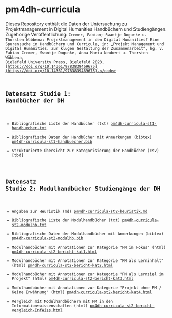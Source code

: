 # pm4dh-curricula
Dieses Repository enthält die Daten der Untersuchung zu Projektmanagement in Digital Humanities Handbüchern und Studiengängen. \
Zugehörige Veröffentlichung: <code>Cremer, Fabian; Swantje Dogunke u. Thorsten Wübbena: Projektmanagement in den Digital Humanities? Eine Spurensuche in Handbüchern und Curricula, in: „Projekt Management und Digital Humanities. Zur klugen Gestaltung der Zusammenarbeit“, hg. v. Fabian Cremer, Swantje Dogunke, Anna Maria Neubert u. Thorsten Wübbena, Bielefeld University Press, Bielefeld 2023, [https://doi.org/10.14361/9783839469675](https://doi.org/10.14361/9783839469675).</code>

## Datensatz Studie 1: Handbücher der DH
- Bibliografische Liste der Handbücher (txt) [pm4dh-curricula-st1-handbuecher.txt](pm4dh-curricula-st1-handbuecher.txt)
- Bibliografische Daten der Handbücher mit Anmerkungen (bibtex) [pm4dh-curricula-st1-handbuecher.bib](pm4dh-curricula-st1-handbuecher.bib)
- Strukturierte Übersicht zur Kategorisierung der Handbücher (csv) [tbd]
## Datensatz Studie 2: Modulhandbücher Studiengänge der DH
- Angaben zur Heuristik (md) [pm4dh-curricula-st2-heuristik.md](pm4dh-curricula-st2-heuristik.md)
- Bibliografische Liste der Modulhandbücher (txt) [pm4dh-curricula-st2-modulhb.txt](pm4dh-curricula-st2-modulhb.txt)
- Bibliografische Daten der Modulhandbücher mit Anmerkungen (bibtex) [pm4dh-curricula-st2-modulhb.bib](pm4dh-curricula-st2-modulhb.bib)
- Modulhandbücher mit Annotationen zur Kategorie "PM im Fokus" (html) [pm4dh-curricula-st2-bericht-kat1.html](pm4dh-curricula-st2-bericht-kat1.html)
- Modulhandbücher mit Annotationen zur Kategorie "PM als Lerninhalt" (html) [pm4dh-curricula-st2-bericht-kat2.html](pm4dh-curricula-st2-bericht-kat2.html)
- Modulhandbücher mit Annotationen zur Kategorie "PM als Lernziel im Projekt" (html) [pm4dh-curricula-st2-bericht-kat3.html](pm4dh-curricula-st2-bericht-kat3.html)
- Modulhandbücher mit Annotationen zur Kategorie "Projekt ohne PM / Keine Erwähnung" (html) [pm4dh-curricula-st2-bericht-kat4.html](pm4dh-curricula-st2-bericht-kat4.html)
- Vergleich mit Modulhandbüchern mit PM in den Informationswissenschaften (html) [pm4dh-curricula-st2-bericht-vergleich-InfWiss.html](pm4dh-curricula-st2-bericht-vergleich-InfWiss.html)
